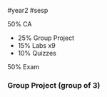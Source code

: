 #year2 #sesp

50% CA
- 25% Group Project
- 15% Labs x9
- 10% Quizzes

50% Exam


### Group Project (group of 3)